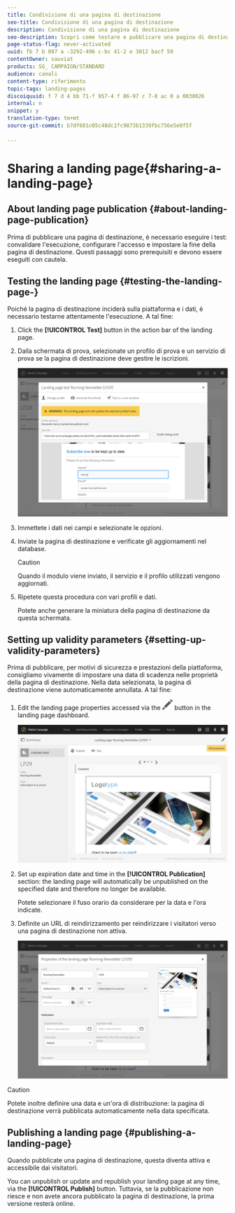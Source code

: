 ```yaml
---
title: Condivisione di una pagina di destinazione
seo-title: Condivisione di una pagina di destinazione
description: Condivisione di una pagina di destinazione
seo-description: Scopri come testare e pubblicare una pagina di destinazione in Adobe Campaign.
page-status-flag: never-activated
uuid: fb 7 b 087 a -3292-496 c-bc 41-2 e 3012 bacf 59
contentOwner: sauviat
products: SG_ CAMPAIGN/STANDARD
audience: canali
content-type: riferimento
topic-tags: landing-pages
discoiquuid: f 7 d 4 bb 71-f 957-4 f 86-97 c 7-8 ac 0 a 0030026
internal: n
snippet: y
translation-type: tm+mt
source-git-commit: b7df681c05c48dc1fc9873b1339fbc756e5e0f5f

---
```



# Sharing a landing page{#sharing-a-landing-page}

## About landing page publication {#about-landing-page-publication}

Prima di pubblicare una pagina di destinazione, è necessario eseguire i test: convalidare l'esecuzione, configurare l'accesso e impostare la fine della pagina di destinazione. Questi passaggi sono prerequisiti e devono essere eseguiti con cautela.

## Testing the landing page {#testing-the-landing-page-}

Poiché la pagina di destinazione inciderà sulla piattaforma e i dati, è necessario testarne attentamente l'esecuzione. A tal fine:

1. Click the **[!UICONTROL Test]** button in the action bar of the landing page.
1. Dalla schermata di prova, selezionate un profilo di prova e un servizio di prova se la pagina di destinazione deve gestire le iscrizioni.

   ![](assets/lp_test_2.png)

1. Immettete i dati nei campi e selezionate le opzioni.
1. Inviate la pagina di destinazione e verificate gli aggiornamenti nel database.

   >[!CAUTION]
   >
   >Quando il modulo viene inviato, il servizio e il profilo utilizzati vengono aggiornati.

1. Ripetete questa procedura con vari profili e dati.

   Potete anche generare la miniatura della pagina di destinazione da questa schermata.

## Setting up validity parameters {#setting-up-validity-parameters}

Prima di pubblicare, per motivi di sicurezza e prestazioni della piattaforma, consigliamo vivamente di impostare una data di scadenza nelle proprietà della pagina di destinazione. Nella data selezionata, la pagina di destinazione viene automaticamente annullata. A tal fine:

1. Edit the landing page properties accessed via the ![](assets/edit_darkgrey-24px.png) button in the landing page dashboard.

   ![](assets/lp_edit_properties_button.png)

1. Set up expiration date and time in the **[!UICONTROL Publication]** section: the landing page will automatically be unpublished on the specified date and therefore no longer be available.

   Potete selezionare il fuso orario da considerare per la data e l'ora indicate.

1. Definite un URL di reindirizzamento per reindirizzare i visitatori verso una pagina di destinazione non attiva.

   ![](assets/lp_settings_general.png)

>[!CAUTION]
>
>Potete inoltre definire una data e un'ora di distribuzione: la pagina di destinazione verrà pubblicata automaticamente nella data specificata.

## Publishing a landing page {#publishing-a-landing-page}

Quando pubblicate una pagina di destinazione, questa diventa attiva e accessibile dai visitatori.

You can unpublish or update and republish your landing page at any time, via the **[!UICONTROL Publish]** button. Tuttavia, se la pubblicazione non riesce e non avete ancora pubblicato la pagina di destinazione, la prima versione resterà online.
